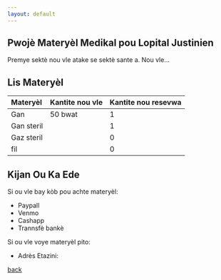 ```yaml
---
layout: default
---
```


## Pwojè Materyèl Medikal pou Lopital Justinien
Premye sektè nou vle atake se sektè sante a. Nou vle...

## Lis Materyèl
| Materyèl     | Kantite nou vle   | Kantite nou resevwa |
|:-------------|:------------------|:--------------------|
| Gan          | 50 bwat           | 1                   |
| Gan steril   |                   | 1                   |
| Gaz steril   |                   | 0                   |
| fil          |                   | 0                   |

## Kijan Ou Ka Ede
Si ou vle bay kòb pou achte materyèl:
*   Paypall 
*   Venmo 
*   Cashapp 
*   Trannsfè bankè

Si ou vle voye materyèl pito:
*   Adrès Etazini: 

[back](./)
